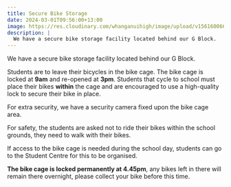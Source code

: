 ```yaml
---
title: Secure Bike Storage
date: 2024-03-01T09:56:00+13:00
image: https://res.cloudinary.com/whanganuihigh/image/upload/v1561600665/facilities/Bike_Cage_-_Combined.jpg
description: |
  We have a secure bike storage facility located behind our G Block.
---
```

We have a secure bike storage facility located behind our G Block.

Students are to leave their bicycles in the bike cage. The bike cage is locked at **9am** and re-opened at **3pm**. Students that cycle to school must place their bikes **within** the cage and are encouraged to use a high-quality lock to secure their bike in place.

For extra security, we have a security camera fixed upon the bike cage area.

For safety, the students are asked not to ride their bikes within the school grounds, they need to walk with their bikes.

If access to the bike cage is needed during the school day, students can go to the Student Centre for this to be organised.

**The bike cage is locked permanently at 4.45pm**, any bikes left in there will remain there overnight, please collect your bike before this time.
